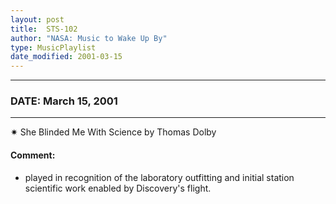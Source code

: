 ```yaml
---
layout: post
title:  STS-102
author: "NASA: Music to Wake Up By"
type: MusicPlaylist
date_modified: 2001-03-15
---
```


----
### DATE: March 15, 2001
----
✷ She Blinded Me With Science by Thomas Dolby

#### Comment:
* played in recognition of the laboratory outfitting and initial station scientific work enabled by Discovery's flight.
